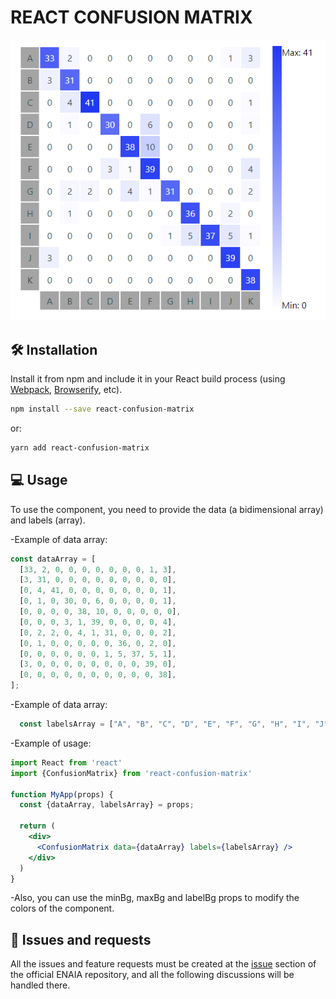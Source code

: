 # REACT CONFUSION MATRIX

![Alt text](image.png)

## :hammer_and_wrench: Installation
Install it from npm and include it in your React build process (using [Webpack](http://webpack.github.io/), [Browserify](http://browserify.org/), etc).

```bash
npm install --save react-confusion-matrix
```
or:
```bash
yarn add react-confusion-matrix
```


## :computer: Usage
To use the component, you need to provide the data (a bidimensional array) and labels (array).

-Example of data array:
```js
const dataArray = [
  [33, 2, 0, 0, 0, 0, 0, 0, 0, 1, 3],
  [3, 31, 0, 0, 0, 0, 0, 0, 0, 0, 0],
  [0, 4, 41, 0, 0, 0, 0, 0, 0, 0, 1],
  [0, 1, 0, 30, 0, 6, 0, 0, 0, 0, 1],
  [0, 0, 0, 0, 38, 10, 0, 0, 0, 0, 0],
  [0, 0, 0, 3, 1, 39, 0, 0, 0, 0, 4],
  [0, 2, 2, 0, 4, 1, 31, 0, 0, 0, 2],
  [0, 1, 0, 0, 0, 0, 0, 36, 0, 2, 0],
  [0, 0, 0, 0, 0, 0, 1, 5, 37, 5, 1],
  [3, 0, 0, 0, 0, 0, 0, 0, 0, 39, 0],
  [0, 0, 0, 0, 0, 0, 0, 0, 0, 0, 38],
];
```

-Example of data array:
```js
  const labelsArray = ["A", "B", "C", "D", "E", "F", "G", "H", "I", "J", "K"];
```

-Example of usage:
```jsx static
import React from 'react'
import {ConfusionMatrix} from 'react-confusion-matrix'

function MyApp(props) {
  const {dataArray, labelsArray} = props;

  return (
    <div>
      <ConfusionMatrix data={dataArray} labels={labelsArray} />
    </div>
  )
}
```

-Also, you can use the minBg, maxBg and labelBg props to modify the colors of the component.

<!-- ## :sparkles: Contribute

All the guidelines are available at the [contributing](CONTRIBUTING.md) file, so make sure that your code and
documentation follow all the instructions there before completing any contribution.

:warning: Work in progress. -->

## :bug: Issues and requests

All the issues and feature requests must be created at the [issue](https://github.com/MiguelPerezMartinez/react-confusion-matrix/issues) 
section of the official ENAIA repository, and all the following discussions will be handled there.